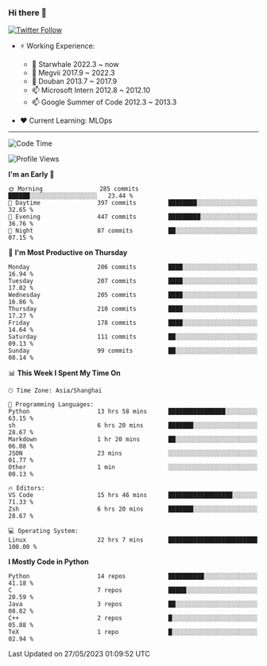 ### Hi there 👋

[![Twitter Follow](https://img.shields.io/twitter/follow/tianweidut?style=social)](https://twitter.com/tianweidut)

- ⚡ Working Experience:
  - 🔭 Starwhale 2022.3 ~ now
  - 🌱 Megvii 2017.9 ~ 2022.3
  - 🌱 Douban 2013.7 ~ 2017.9
  - 📫 Microsoft Intern 2012.8 ~ 2012.10
  - 📫 Google Summer of Code 2012.3 ~ 2013.3

- ❤️ Current Learning: MLOps

---
<!--START_SECTION:waka-->
![Code Time](http://img.shields.io/badge/Code%20Time-4%2C102%20hrs%2040%20mins-blue)

![Profile Views](http://img.shields.io/badge/Profile%20Views-0-blue)

**I'm an Early 🐤** 

```text
🌞 Morning                285 commits         ██████░░░░░░░░░░░░░░░░░░░   23.44 % 
🌆 Daytime                397 commits         ████████░░░░░░░░░░░░░░░░░   32.65 % 
🌃 Evening                447 commits         █████████░░░░░░░░░░░░░░░░   36.76 % 
🌙 Night                  87 commits          ██░░░░░░░░░░░░░░░░░░░░░░░   07.15 % 
```
📅 **I'm Most Productive on Thursday** 

```text
Monday                   206 commits         ████░░░░░░░░░░░░░░░░░░░░░   16.94 % 
Tuesday                  207 commits         ████░░░░░░░░░░░░░░░░░░░░░   17.02 % 
Wednesday                205 commits         ████░░░░░░░░░░░░░░░░░░░░░   16.86 % 
Thursday                 210 commits         ████░░░░░░░░░░░░░░░░░░░░░   17.27 % 
Friday                   178 commits         ████░░░░░░░░░░░░░░░░░░░░░   14.64 % 
Saturday                 111 commits         ██░░░░░░░░░░░░░░░░░░░░░░░   09.13 % 
Sunday                   99 commits          ██░░░░░░░░░░░░░░░░░░░░░░░   08.14 % 
```


📊 **This Week I Spent My Time On** 

```text
🕑︎ Time Zone: Asia/Shanghai

💬 Programming Languages: 
Python                   13 hrs 58 mins      ████████████████░░░░░░░░░   63.15 % 
sh                       6 hrs 20 mins       ███████░░░░░░░░░░░░░░░░░░   28.67 % 
Markdown                 1 hr 20 mins        ██░░░░░░░░░░░░░░░░░░░░░░░   06.08 % 
JSON                     23 mins             ░░░░░░░░░░░░░░░░░░░░░░░░░   01.77 % 
Other                    1 min               ░░░░░░░░░░░░░░░░░░░░░░░░░   00.13 % 

🔥 Editors: 
VS Code                  15 hrs 46 mins      ██████████████████░░░░░░░   71.33 % 
Zsh                      6 hrs 20 mins       ███████░░░░░░░░░░░░░░░░░░   28.67 % 

💻 Operating System: 
Linux                    22 hrs 7 mins       █████████████████████████   100.00 % 
```

**I Mostly Code in Python** 

```text
Python                   14 repos            ██████████░░░░░░░░░░░░░░░   41.18 % 
C                        7 repos             █████░░░░░░░░░░░░░░░░░░░░   20.59 % 
Java                     3 repos             ██░░░░░░░░░░░░░░░░░░░░░░░   08.82 % 
C++                      2 repos             █░░░░░░░░░░░░░░░░░░░░░░░░   05.88 % 
TeX                      1 repo              █░░░░░░░░░░░░░░░░░░░░░░░░   02.94 % 
```




 Last Updated on 27/05/2023 01:09:52 UTC
<!--END_SECTION:waka-->
